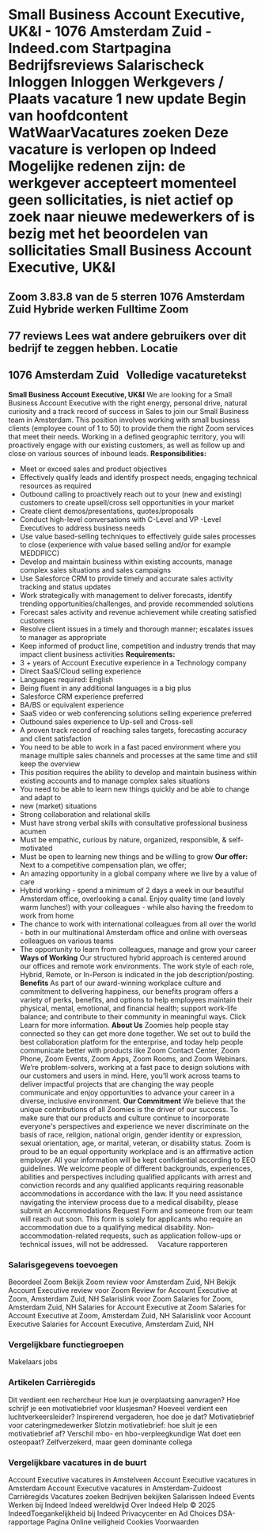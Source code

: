 Small Business Account Executive, UK&I - 1076 Amsterdam Zuid - Indeed.com
Startpagina
Bedrijfsreviews
Salarischeck
Inloggen
Inloggen
Werkgevers / Plaats vacature
1 new update
Begin van hoofdcontent
WatWaarVacatures zoeken
Deze vacature is verlopen op Indeed
Mogelijke redenen zijn: de werkgever accepteert momenteel geen sollicitaties, is niet actief op zoek naar nieuwe medewerkers of is bezig met het beoordelen van sollicitaties
Small Business Account Executive, UK&I
======================================
Zoom
3.83.8 van de 5 sterren
1076 Amsterdam Zuid
Hybride werken
Fulltime
Zoom
----
77 reviews
Lees wat andere gebruikers over dit bedrijf te zeggen hebben.
Locatie
-------
1076 Amsterdam Zuid
&nbsp;
Volledige vacaturetekst
-----------------------
**Small Business Account Executive, UK&I**
We are looking for a Small Business Account Executive with the right energy, personal drive, natural curiosity and a track record of success in Sales to join our Small Business team in Amsterdam.
This position involves working with small business clients (employee count of 1 to 50) to provide them the right Zoom services that meet their needs. Working in a defined geographic territory, you will proactively engage with our existing customers, as well as follow up and close on various sources of inbound leads.
**Responsibilities:**
* Meet or exceed sales and product objectives
* Effectively qualify leads and identify prospect needs, engaging technical resources as required
* Outbound calling to proactively reach out to your (new and existing) customers to create upsell/cross sell opportunities in your market
* Create client demos/presentations, quotes/proposals
* Conduct high-level conversations with C-Level and VP -Level Executives to address business needs
* Use value based-selling techniques to effectively guide sales processes to close (experience with value based selling and/or for example MEDDPICC)
* Develop and maintain business within existing accounts, manage complex sales situations and sales campaigns
* Use Salesforce CRM to provide timely and accurate sales activity tracking and status updates
* Work strategically with management to deliver forecasts, identify trending opportunities/challenges, and provide recommended solutions
* Forecast sales activity and revenue achievement while creating satisfied customers
* Resolve client issues in a timely and thorough manner; escalates issues to manager as appropriate
* Keep informed of product line, competition and industry trends that may impact client business activities
**Requirements:**
* 3 + years of Account Executive experience in a Technology company
* Direct SaaS/Cloud selling experience
* Languages required: English
* Being fluent in any additional languages is a big plus
* Salesforce CRM experience preferred
* BA/BS or equivalent experience
* SaaS video or web conferencing solutions selling experience preferred
* Outbound sales experience to Up-sell and Cross-sell
* A proven track record of reaching sales targets, forecasting accuracy and client satisfaction
* You need to be able to work in a fast paced environment where you manage multiple sales channels and processes at the same time and still keep the overview
* This position requires the ability to develop and maintain business within existing accounts and to manage complex sales situations
* You need to be able to learn new things quickly and be able to change and adapt to
* new (market) situations
* Strong collaboration and relational skills
* Must have strong verbal skills with consultative professional business acumen
* Must be empathic, curious by nature, organized, responsible, & self-motivated
* Must be open to learning new things and be willing to grow
**Our offer:**
Next to a competitive compensation plan, we offer;
* An amazing opportunity in a global company where we live by a value of care
* Hybrid working - spend a minimum of 2 days a week in our beautiful Amsterdam office, overlooking a canal. Enjoy quality time (and lovely warm lunches!) with your colleagues - while also having the freedom to work from home
* The chance to work with international colleagues from all over the world - both in our multinational Amsterdam office and online with overseas colleagues on various teams
* The opportunity to learn from colleagues, manage and grow your career
**Ways of Working**
Our structured hybrid approach is centered around our offices and remote work environments. The work style of each role, Hybrid, Remote, or In-Person is indicated in the job description/posting.
**Benefits**
As part of our award-winning workplace culture and commitment to delivering happiness, our benefits program offers a variety of perks, benefits, and options to help employees maintain their physical, mental, emotional, and financial health; support work-life balance; and contribute to their community in meaningful ways. Click Learn for more information.
**About Us**
Zoomies help people stay connected so they can get more done together. We set out to build the best collaboration platform for the enterprise, and today help people communicate better with products like Zoom Contact Center, Zoom Phone, Zoom Events, Zoom Apps, Zoom Rooms, and Zoom Webinars.
We’re problem-solvers, working at a fast pace to design solutions with our customers and users in mind. Here, you’ll work across teams to deliver impactful projects that are changing the way people communicate and enjoy opportunities to advance your career in a diverse, inclusive environment.
**Our Commitment**
We believe that the unique contributions of all Zoomies is the driver of our success. To make sure that our products and culture continue to incorporate everyone's perspectives and experience we never discriminate on the basis of race, religion, national origin, gender identity or expression, sexual orientation, age, or marital, veteran, or disability status. Zoom is proud to be an equal opportunity workplace and is an affirmative action employer. All your information will be kept confidential according to EEO guidelines.
We welcome people of different backgrounds, experiences, abilities and perspectives including qualified applicants with arrest and conviction records and any qualified applicants requiring reasonable accommodations in accordance with the law.
If you need assistance navigating the interview process due to a medical disability, please submit an Accommodations Request Form and someone from our team will reach out soon. This form is solely for applicants who require an accommodation due to a qualifying medical disability. Non-accommodation-related requests, such as application follow-ups or technical issues, will not be addressed.
&nbsp;
&nbsp;
Vacature rapporteren
### Salarisgegevens toevoegen
Beoordeel Zoom
Bekijk Zoom review voor Amsterdam Zuid, NH
Bekijk Account Executive review voor Zoom
Review for Account Executive at Zoom, Amsterdam Zuid, NH
Salarislink voor Zoom
Salaries for Zoom, Amsterdam Zuid, NH
Salaries for Account Executive at Zoom
Salaries for Account Executive at Zoom, Amsterdam Zuid, NH
Salarislink voor Account Executive
Salaries for Account Executive, Amsterdam Zuid, NH
&nbsp;
### Vergelijkbare functiegroepen
Makelaars jobs
&nbsp;
### Artikelen Carrièregids
Dit verdient een rechercheur
Hoe kun je overplaatsing aanvragen?
Hoe schrijf je een motivatiebrief voor klusjesman?
Hoeveel verdient een luchtverkeersleider?
Inspirerend vergaderen, hoe doe je dat?
Motivatiebrief voor cateringmedewerker
Slotzin motivatiebrief: hoe sluit je een motivatiebrief af?
Verschil mbo- en hbo-verpleegkundige
Wat doet een osteopaat?
Zelfverzekerd, maar geen dominante collega
&nbsp;
### Vergelijkbare vacatures in de buurt
Account Executive vacatures in Amstelveen
Account Executive vacatures in Amsterdam
Account Executive vacatures in Amsterdam-Zuidoost
&nbsp;
Carrièregids Vacatures zoeken Bedrijven bekijken Salarissen Indeed Events Werken bij Indeed Indeed wereldwijd Over Indeed Help
© 2025 IndeedToegankelijkheid bij Indeed Privacycenter en Ad Choices DSA-rapportage Pagina Online veiligheid Cookies Voorwaarden